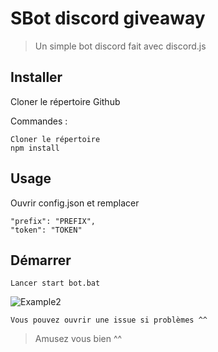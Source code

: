 # SBot discord giveaway
> Un simple bot discord fait avec discord.js


## Installer

Cloner le répertoire Github

Commandes :
```
Cloner le répertoire
npm install
```

## Usage

Ouvrir config.json et remplacer

```
"prefix": "PREFIX",
"token": "TOKEN"
```

## Démarrer

`Lancer start bot.bat`

![Example2](https://i.imgur.com/Yeu5CXZ.gif)

```
Vous pouvez ouvrir une issue si problèmes ^^
```
> Amusez vous bien ^^


